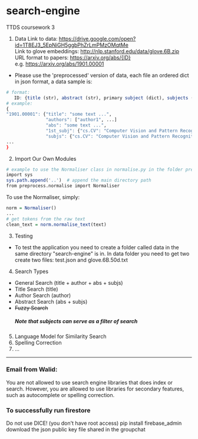 # search-engine
TTDS coursework 3 

1. Data 
Link to data: https://drive.google.com/open?id=1T8EJ3_5EpNiGH5ggbPhZrLmPMzOMqtMe <br>
Link to glove embeddings: http://nlp.stanford.edu/data/glove.6B.zip <br>
URL format to papers: https://arxiv.org/abs/{ID} <br>
e.g. https://arxiv.org/abs/1901.00001 <br>
* Please use the 'preprocessed' version of data, each file an ordered dict in json format, a data sample is:
```r
# format:
   ID: {title (str), abstract (str), primary subject (dict), subjects (dict)}
# example:
{
"1901.00001": {"title": "some text ...", 
               "authors": ["author1", ...]
               "abs": "some text ...", 
               "1st_subj": {"cs.CV": "Computer Vision and Pattern Recognition"}, 
               "subjs": {"cs.CV": "Computer Vision and Pattern Recognition", "cs.LG": "Machine Learning", "stat.ML": "Machine Learning"}}},
...
}
```
2. Import Our Own Modules
```r
# example to use the Normaliser class in normalise.py in the folder preprocess 
import sys
sys.path.append('..')  # append the main directory path
from preprocess.normalise import Normaliser
```
To use the Normaliser, simply:
```r
norm = Normaliser()
...
# get tokens from the raw text
clean_text = norm.normalise_text(text)
```

3. Testing
* To test the application you need to create a folder called data in the same directory "search-engine" is in.
In data folder you need to get two create two files: test.json and glove.6B.50d.txt

4. Search Types
* General Search (title + author + abs + subjs)
* Title Search (title)
* Author Search (author)
* Abstract Search (abs + subjs)
* ~~Fuzzy Search~~
   ##### Note that *subjects* can serve as a filter of search
5. Language Model for Similarity Search 
6. Spelling Correction
7. ...

--------------------
### Email from Walid:
You are not allowed to use search engine libraries that does index or search. 
However, you are allowed to use libraries for secondary features, such as autocomplete or spelling correction.

### To successfully run firestore
Do not use DICE! (you don't have root access)
pip install firebase_admin
download the json public key file shared in the groupchat
